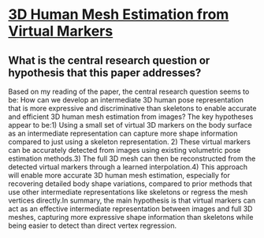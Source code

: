 # [3D Human Mesh Estimation from Virtual Markers](https://arxiv.org/abs/2303.11726)

## What is the central research question or hypothesis that this paper addresses?

Based on my reading of the paper, the central research question seems to be: How can we develop an intermediate 3D human pose representation that is more expressive and discriminative than skeletons to enable accurate and efficient 3D human mesh estimation from images? The key hypotheses appear to be:1) Using a small set of virtual 3D markers on the body surface as an intermediate representation can capture more shape information compared to just using a skeleton representation. 2) These virtual markers can be accurately detected from images using existing volumetric pose estimation methods.3) The full 3D mesh can then be reconstructed from the detected virtual markers through a learned interpolation.4) This approach will enable more accurate 3D human mesh estimation, especially for recovering detailed body shape variations, compared to prior methods that use other intermediate representations like skeletons or regress the mesh vertices directly.In summary, the main hypothesis is that virtual markers can act as an effective intermediate representation between images and full 3D meshes, capturing more expressive shape information than skeletons while being easier to detect than direct vertex regression.
